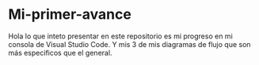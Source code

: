 # Mi-primer-avance 
Hola lo que inteto presentar en este repositorio es mi progreso en mi consola de Visual Studio Code.
Y mis 3 de mis diagramas de flujo que son más especificos que el general.

